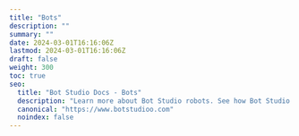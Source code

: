 ```yaml
---
title: "Bots"
description: ""
summary: ""
date: 2024-03-01T16:16:06Z
lastmod: 2024-03-01T16:16:06Z
draft: false
weight: 300
toc: true
seo:
  title: "Bot Studio Docs - Bots"
  description: "Learn more about Bot Studio robots. See how Bot Studio robots are working and how you can create one."
  canonical: "https://www.botstudioo.com"
  noindex: false
---
```

